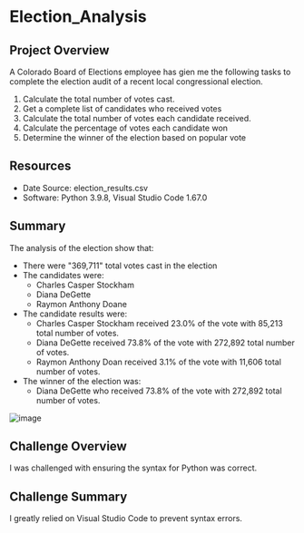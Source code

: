 # Election_Analysis

## Project Overview
A Colorado Board of Elections employee has gien me the following tasks to complete the election audit of a recent local congressional election.

1. Calculate the total number of votes cast.
2. Get a complete list of candidates who received votes
3. Calculate the total number of votes each candidate received. 
4. Calculate the percentage of votes each candidate won
5. Determine the winner of the election based on popular vote

## Resources
- Date Source: election_results.csv
- Software: Python 3.9.8, Visual Studio Code 1.67.0

## Summary
The analysis of the election show that:
- There were "369,711" total votes cast in the election
- The candidates were:
    - Charles Casper Stockham
    - Diana DeGette
    - Raymon Anthony Doane
- The candidate results were:
    - Charles Casper Stockham received 23.0% of the vote with 85,213 total number of votes.
    - Diana DeGette received 73.8% of the vote with 272,892 total number of votes.
    - Raymon Anthony Doan received 3.1% of the vote with 11,606 total number of votes.
- The winner of the election was: 
    - Diana DeGette who received 73.8% of the vote with 272,892 total number of votes.

![image](https://user-images.githubusercontent.com/103547108/167306047-2b4e1fc3-48fc-42b5-86a4-f07decb1f9b2.png)

## Challenge Overview
I was challenged with ensuring the syntax for Python was correct. 

## Challenge Summary
I greatly relied on Visual Studio Code to prevent syntax errors. 
